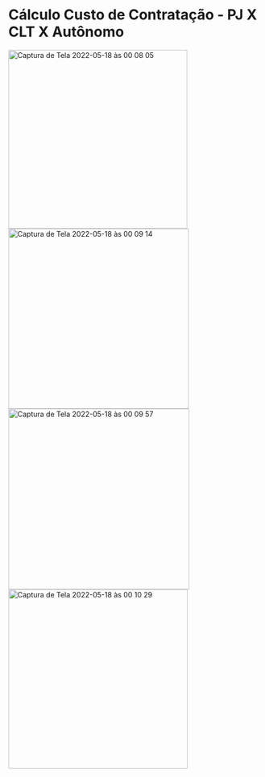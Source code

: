 # Cálculo Custo de Contratação - PJ X CLT X Autônomo

<img width="355" alt="Captura de Tela 2022-05-18 às 00 08 05" src="https://user-images.githubusercontent.com/31476429/168949609-1ab6580d-a167-4de9-b292-c83f70faee32.png">
<img width="358" alt="Captura de Tela 2022-05-18 às 00 09 14" src="https://user-images.githubusercontent.com/31476429/168949624-a076fb45-fec8-4589-b388-9e380dc3b700.png">
<img width="359" alt="Captura de Tela 2022-05-18 às 00 09 57" src="https://user-images.githubusercontent.com/31476429/168949634-677b3505-ebf7-4168-bfeb-3e7273602551.png">
<img width="356" alt="Captura de Tela 2022-05-18 às 00 10 29" src="https://user-images.githubusercontent.com/31476429/168949643-210cadf2-c253-4f00-9e90-daf2ee694d3e.png">
